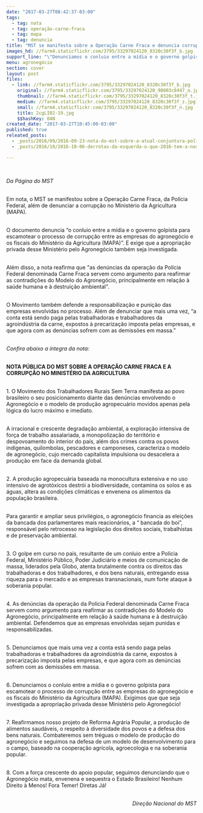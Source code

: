 ```yaml
---
date: "2017-03-27T08:42:37-03:00"
tags:
  - tag: nota
  - tag: operação-carne-fraca
  - tag: mapa
  - tag: denuncia
title: "MST se manifesta sobre a Operação Carne Fraca e denuncia corrupção no MAPA "
images_hd: //farm4.staticflickr.com/3795/33297024120_8320c30f3f_b.jpg
support_line: "\"Denunciamos o conluio entre a mídia e o governo golpista para escamotear o processo de corrupção entre as empresas do agronegócio e os fiscais do Ministério da Agricultura (MAPA).\""
menu: agronegócio
section: cover
layout: post
files:
  - link: //farm4.staticflickr.com/3795/33297024120_8320c30f3f_b.jpg
    original: //farm4.staticflickr.com/3795/33297024120_98003c8447_o.jpg
    thumbnail: //farm4.staticflickr.com/3795/33297024120_8320c30f3f_t.jpg
    medium: //farm4.staticflickr.com/3795/33297024120_8320c30f3f_z.jpg
    small: //farm4.staticflickr.com/3795/33297024120_8320c30f3f_n.jpg
    title: 2cgLI02-19.jpg
    $$hashKey: 04N
created_date: "2017-03-27T10:45:00-03:00"
published: true
releated_posts:
  - _posts/2016/09/2016-09-23-nota-do-mst-sobre-a-atual-conjuntura-politica.md
  - _posts/2016/10/2016-10-06-derrotas-da-esquerda-o-que-2016-tem-a-nos-ensinar.md

---
```

<p>&nbsp;</p>

<p><em>Da P&aacute;gina do MST&nbsp;</em></p>

<p><br />
Em nota, o MST se manifestou sobre a Opera&ccedil;&atilde;o Carne Fraca, da Pol&iacute;cia Federal, al&eacute;m de denunciar a corrup&ccedil;&atilde;o no Minist&eacute;rio da Agricultura (MAPA).&nbsp;</p>

<p><br />
O documento denuncia &ldquo;o conluio entre a m&iacute;dia e o governo golpista para escamotear o processo de corrup&ccedil;&atilde;o entre as empresas do agroneg&oacute;cio e os fiscais do Minist&eacute;rio da Agricultura (MAPA)&rdquo;. E exige que a apropria&ccedil;&atilde;o privada desse Minist&eacute;rio pelo Agroneg&oacute;cio tamb&eacute;m seja investigada.&nbsp;</p>

<p><br />
Al&eacute;m disso, a nota reafirma que &quot;as den&uacute;ncias da opera&ccedil;&atilde;o da Pol&iacute;cia Federal denominada Carne Fraca servem como argumento para reafirmar as contradi&ccedil;&otilde;es do Modelo do Agroneg&oacute;cio, principalmente em rela&ccedil;&atilde;o &agrave; sa&uacute;de humana e &agrave; destrui&ccedil;&atilde;o ambiental&quot;.</p>

<p><br />
O Movimento tamb&eacute;m defende a responsabiliza&ccedil;&atilde;o e puni&ccedil;&atilde;o das empresas envolvidas no processo. Al&eacute;m de denunciar que mais uma vez, &ldquo;a conta est&aacute; sendo paga pelas trabalhadoras e trabalhadores da agroind&uacute;stria da carne, expostos &agrave; precariza&ccedil;&atilde;o imposta pelas empresas, e que agora com as den&uacute;ncias sofrem com as demiss&otilde;es em massa.&rdquo;&nbsp;</p>

<p><br />
<em>Confira abaixo a &iacute;ntegra da nota:</em></p>

<p><br />
<strong>NOTA P&Uacute;BLICA DO MST SOBRE A OPERA&Ccedil;&Atilde;O CARNE FRACA E A CORRUP&Ccedil;&Atilde;O NO MINIST&Eacute;RIO DA AGRICULTURA</strong></p>

<p><br />
1. O Movimento dos Trabalhadores Rurais Sem Terra manifesta ao povo brasileiro o seu posicionamento diante das den&uacute;ncias envolvendo o Agroneg&oacute;cio e o modelo de produ&ccedil;&atilde;o agropecu&aacute;rio movidos apenas pela l&oacute;gica do lucro m&aacute;ximo e imediato.</p>

<p><br />
A irracional e crescente degrada&ccedil;&atilde;o ambiental, a explora&ccedil;&atilde;o intensiva de for&ccedil;a de trabalho assalariada, a monopoliza&ccedil;&atilde;o do territ&oacute;rio e despovoamento do interior do pa&iacute;s, al&eacute;m dos crimes contra os povos ind&iacute;genas, quilombolas, pescadores e camponeses, caracteriza o modelo de agroneg&oacute;cio, cujo mercado capitalista impulsiona ou desacelera a produ&ccedil;&atilde;o em face da demanda global.</p>

<p><br />
2. A produ&ccedil;&atilde;o agropecu&aacute;ria baseada na monocultura extensiva e no uso intensivo de agrot&oacute;xicos destr&oacute;i a biodiversidade, contamina os solos e as &aacute;guas, altera as condi&ccedil;&otilde;es clim&aacute;ticas e envenena os alimentos da popula&ccedil;&atilde;o brasileira.</p>

<p><br />
Para garantir e ampliar seus privil&eacute;gios, o agroneg&oacute;cio financia as elei&ccedil;&otilde;es da bancada dos parlamentares mais reacion&aacute;rios, a &ldquo; bancada do boi&rdquo;, respons&aacute;vel pelo retrocesso na legisla&ccedil;&atilde;o dos direitos sociais, trabalhistas e de preserva&ccedil;&atilde;o ambiental.</p>

<p><br />
3. O golpe em curso no pa&iacute;s, resultante de um conluio entre a Pol&iacute;cia Federal, Minist&eacute;rio P&uacute;blico, Poder Judici&aacute;rio e meios de comunica&ccedil;&atilde;o de massa, liderados pela Globo, atenta brutalmente contra os direitos das trabalhadoras e dos trabalhadores, e dos bens naturais, entregando essa riqueza para o mercado e as empresas transnacionais, num forte ataque &agrave; soberania popular.</p>

<p><br />
4. As den&uacute;ncias da opera&ccedil;&atilde;o da Pol&iacute;cia Federal denominada Carne Fraca servem como argumento para reafirmar as contradi&ccedil;&otilde;es do Modelo do Agroneg&oacute;cio, principalmente em rela&ccedil;&atilde;o &agrave; sa&uacute;de humana e &agrave; destrui&ccedil;&atilde;o ambiental. Defendemos que as empresas envolvidas sejam punidas e responsabilizadas.</p>

<p><br />
5. Denunciamos que mais uma vez a conta est&aacute; sendo paga pelas trabalhadoras e trabalhadores da agroind&uacute;stria da carne, expostos &agrave; precariza&ccedil;&atilde;o imposta pelas empresas, e que agora com as den&uacute;ncias sofrem com as demiss&otilde;es em massa.</p>

<p><br />
6. Denunciamos o conluio entre a m&iacute;dia e o governo golpista para escamotear o processo de corrup&ccedil;&atilde;o entre as empresas do agroneg&oacute;cio e os fiscais do Minist&eacute;rio da Agricultura (MAPA). Exigimos que que seja investigada a apropria&ccedil;&atilde;o privada desse Minist&eacute;rio pelo Agroneg&oacute;cio!</p>

<p><br />
7. Reafirmamos nosso projeto de Reforma Agr&aacute;ria Popular, a produ&ccedil;&atilde;o de alimentos saud&aacute;veis, o respeito &agrave; diversidade dos povos e a defesa dos bens naturais. Combateremos sem tr&eacute;guas o modelo de produ&ccedil;&atilde;o do agroneg&oacute;cio e seguimos na defesa de um modelo de desenvolvimento para o campo, baseado na coopera&ccedil;&atilde;o agr&iacute;cola, agroecologia e na soberania popular.</p>

<p><br />
8. Com a for&ccedil;a crescente do apoio popular, seguimos denunciando que o Agroneg&oacute;cio mata, envenena e sequestra o Estado Brasileiro! Nenhum Direito &agrave; Menos! Fora Temer! Diretas J&aacute;!</p>

<p style="text-align: right;"><br />
<em>Dire&ccedil;&atilde;o Nacional do MST</em></p>
